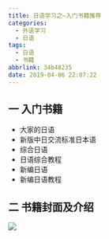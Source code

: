 ```yaml
---
title: 日语学习之—入门书籍推荐
categories:
  - 外语学习
  - 日语
tags:
  - 日语
  - 书籍
abbrlink: 34b48235
date: 2019-04-06 22:07:22
---
```

## 一 入门书籍

* 大家的日语
* 新版中日交流标准日本语
* 综合日语
* 日语综合教程
* 新编日语
* 新编日语教程

<!--more-->

## 二 书籍封面及介绍

![][1]

[1]:https://jsd.onmicrosoft.cn/gh/PGzxc/CDN/blog-image/japan-learn-book.png